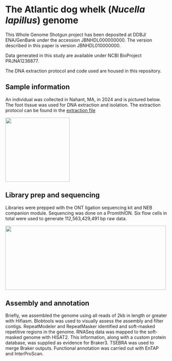 # The Atlantic dog whelk (_Nucella lapillus_) genome

This Whole Genome Shotgun project has been deposited at DDBJ/ ENA/GenBank under the accession JBNHDL000000000. The version described in this paper is version JBNHDL010000000.  

Data generated in this study are available under NCBI BioProject PRJNA1238877. 

The DNA extraction protocol and code used are housed in this repository. 

## Sample information 
An individual was collected in Nahant, MA, in 2024 and is pictured below. The foot tissue was used for DNA extraction and isolation. The extraction protocol can be found in the [extraction file](https://github.com/meghanclownfish/Nucella-lapillus-genome/tree/6ee388e96acaa53040e682a8f8f69fad87a258cc/extraction)  

<img src="https://github.com/meghanclownfish/snail-DNA-extractions/assets/78237587/2455c8bc-c58e-4127-9c2b-5f94616deefb" width="200" height="200">


## Library prep and sequencing 

Libraries were prepped with the ONT ligation sequencing kit and NEB companion module. Sequencing was done on a PromithION. Six flow cells in total were used to generate 112,563,429,491 bp raw data.

<img src="https://github.com/user-attachments/assets/7ef08c7c-550f-4c68-bed8-1c2788dff560" width="500" height="200">



## Assembly and annotation

Briefly, we assembled the genome using all reads of 2kb in length or greater with Hifiasm. Blobtools was used to visually assess the assembly and filter contigs. RepeatModeler and RepeatMasker identified and soft-masked repetitive regions in the genome. RNASeq data was mapped to the soft-masked genome with HISAT2. This information, along with a custom protein database, was supplied as evidence for Braker3. TSEBRA was used to merge Braker outputs. Functional annotation was carried out with EnTAP and InterProScan.  

 
